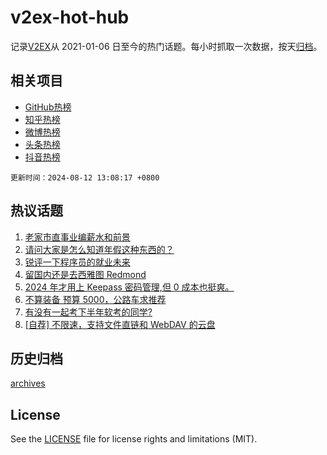 # v2ex-hot-hub

 记录[V2EX](https://www.v2ex.com/)从 2021-01-06 日至今的热门话题。每小时抓取一次数据，按天[归档](archives)。
 
 ## 相关项目

- [GitHub热榜](https://github.com/snaildev/github-hot-hub)
- [知乎热榜](https://github.com/snaildev/zhihu-hot-hub)
- [微博热榜](https://github.com/snaildev/weibo-hot-hub)
- [头条热榜](https://github.com/snaildev/toutiao-hot-hub)
- [抖音热榜](https://github.com/snaildev/douyin-hot-hub)


 `更新时间：2024-08-12 13:08:17 +0800`

## 热议话题

1. [老家市直事业编薪水和前景](https://www.v2ex.com/t/1064136)
1. [请问大家是怎么知道年假这种东西的？](https://www.v2ex.com/t/1064156)
1. [锐评一下程序员的就业未来](https://www.v2ex.com/t/1064221)
1. [留国内还是去西雅图 Redmond](https://www.v2ex.com/t/1064283)
1. [2024 年才用上 Keepass 密码管理,但 0 成本也挺爽。](https://www.v2ex.com/t/1064195)
1. [不算装备 预算 5000，公路车求推荐](https://www.v2ex.com/t/1064241)
1. [有没有一起考下半年软考的同学?](https://www.v2ex.com/t/1064242)
1. [[自荐] 不限速，支持文件直链和 WebDAV 的云盘](https://www.v2ex.com/t/1064114)

## 历史归档

[archives](archives)

## License

See the [LICENSE](LICENSE) file for license rights and limitations (MIT).
